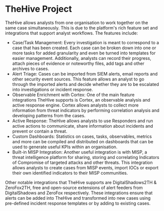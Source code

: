 # TheHive Project

TheHive allows analysts from one organisation to work together on the same case simultaneously. This is due to the platform's rich feature set and integrations that support analyst workflows. The features include:

* Case/Task Management: Every investigation is meant to correspond to a case that has been created. Each case can be broken down into one or more tasks for added granularity and even be turned into templates for easier management. Additionally, analysts can record their progress, attach pieces of evidence or noteworthy files, add tags and other archives to cases.
* Alert Triage: Cases can be imported from SIEM alerts, email reports and other security event sources. This feature allows an analyst to go through the imported alerts and decide whether they are to be escalated into investigations or incident response.
* Observable Enrichment with Cortex: One of the main feature integrations TheHive supports is Cortex, an observable analysis and active response engine. Cortex allows analysts to collect more information from threat indicators by performing correlation analysis and developing patterns from the cases. 
* Active Response: TheHive allows analysts to use Responders and run active actions to communicate, share information about incidents and prevent or contain a threat.
* Custom Dashboards: Statistics on cases, tasks, observables, metrics and more can be compiled and distributed on dashboards that can be used to generate useful KPIs within an organisation.
* Built-in MISP Integration: Another useful integration is with MISP, a threat intelligence platform for sharing, storing and correlating Indicators of Compromise of targeted attacks and other threats. This integration allows analysts to create cases from MISP events, import IOCs or export their own identified indicators to their MISP communities.

Other notable integrations that TheHive supports are DigitalShadows2TH & ZeroFox2TH, free and open-source extensions of alert feeders from DigitalShadows and ZeroFox respectively. These integrations ensure that alerts can be added into TheHive and transformed into new cases using pre-defined incident response templates or by adding to existing cases.
